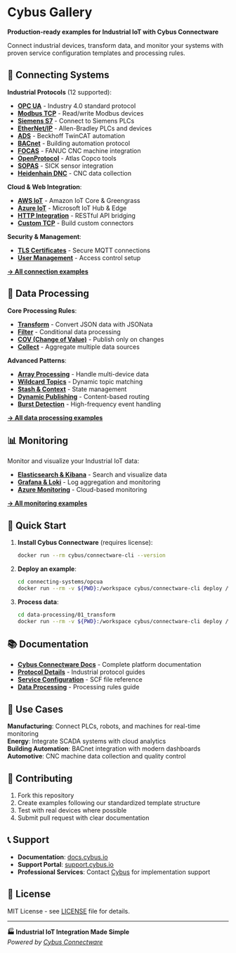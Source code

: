 # Cybus Gallery

**Production-ready examples for Industrial IoT with Cybus Connectware**

Connect industrial devices, transform data, and monitor your systems with proven service configuration templates and processing rules.

## 🔌 Connecting Systems

**Industrial Protocols** (12 supported):
- **[OPC UA](./connecting-systems/opcua/)** - Industry 4.0 standard protocol
- **[Modbus TCP](./connecting-systems/modbus/)** - Read/write Modbus devices  
- **[Siemens S7](./connecting-systems/siemens-s7/)** - Connect to Siemens PLCs
- **[EtherNet/IP](./connecting-systems/ethernetip/)** - Allen-Bradley PLCs and devices
- **[ADS](./connecting-systems/ads/)** - Beckhoff TwinCAT automation
- **[BACnet](./connecting-systems/bacnet/)** - Building automation protocol
- **[FOCAS](./connecting-systems/focas/)** - FANUC CNC machine integration
- **[OpenProtocol](./connecting-systems/openprotocol/)** - Atlas Copco tools
- **[SOPAS](./connecting-systems/sopas/)** - SICK sensor integration
- **[Heidenhain DNC](./connecting-systems/heidenhain-dnc/)** - CNC data collection

**Cloud & Web Integration**:
- **[AWS IoT](./connecting-systems/aws-iot/)** - Amazon IoT Core & Greengrass
- **[Azure IoT](./connecting-systems/azure-iot/)** - Microsoft IoT Hub & Edge
- **[HTTP Integration](./connecting-systems/http-post-mqtt/)** - RESTful API bridging
- **[Custom TCP](./connecting-systems/custom-tcp/)** - Build custom connectors

**Security & Management**:
- **[TLS Certificates](./connecting-systems/mqtt-tls-certificates/)** - Secure MQTT connections
- **[User Management](./connecting-systems/user-management/)** - Access control setup

**[→ All connection examples](./connecting-systems/)**

## 🔄 Data Processing

**Core Processing Rules**:
- **[Transform](./data-processing/01_transform/)** - Convert JSON data with JSONata
- **[Filter](./data-processing/02_filter/)** - Conditional data processing
- **[COV (Change of Value)](./data-processing/06_cov/)** - Publish only on changes
- **[Collect](./data-processing/07_collect/)** - Aggregate multiple data sources

**Advanced Patterns**:
- **[Array Processing](./data-processing/01_array/)** - Handle multi-device data
- **[Wildcard Topics](./data-processing/02_wildcards/)** - Dynamic topic matching  
- **[Stash & Context](./data-processing/04_stash/)** - State management
- **[Dynamic Publishing](./data-processing/04_dynamic_publish_topic/)** - Content-based routing
- **[Burst Detection](./data-processing/08_burst/)** - High-frequency event handling

**[→ All data processing examples](./data-processing/)**

## 📊 Monitoring

Monitor and visualize your Industrial IoT data:

- **[Elasticsearch & Kibana](./monitoring/elasticsearch/)** - Search and visualize data
- **[Grafana & Loki](./monitoring/grafana-loki/)** - Log aggregation and monitoring
- **[Azure Monitoring](./monitoring/azure-monitoring/)** - Cloud-based monitoring

**[→ All monitoring examples](./monitoring/)**

## 🚀 Quick Start

1. **Install Cybus Connectware** (requires license):
   ```bash
   docker run --rm cybus/connectware-cli --version
   ```

2. **Deploy an example**:
   ```bash
   cd connecting-systems/opcua
   docker run --rm -v ${PWD}:/workspace cybus/connectware-cli deploy /workspace/opcua-example-commissioning-file.yml
   ```

3. **Process data**:
   ```bash
   cd data-processing/01_transform  
   docker run --rm -v ${PWD}:/workspace cybus/connectware-cli deploy /workspace/machine-monitoring.scf.yaml
   ```

## 📚 Documentation

- **[Cybus Connectware Docs](https://docs.cybus.io/)** - Complete platform documentation
- **[Protocol Details](https://docs.cybus.io/documentation/industry-protocol-details)** - Industrial protocol guides
- **[Service Configuration](https://docs.cybus.io/documentation/services)** - SCF file reference
- **[Data Processing](https://docs.cybus.io/documentation/services/data-processing-rules)** - Processing rules guide

## 🎯 Use Cases

**Manufacturing**: Connect PLCs, robots, and machines for real-time monitoring  
**Energy**: Integrate SCADA systems with cloud analytics  
**Building Automation**: BACnet integration with modern dashboards  
**Automotive**: CNC machine data collection and quality control

## 🤝 Contributing

1. Fork this repository
2. Create examples following our standardized template structure
3. Test with real devices where possible
4. Submit pull request with clear documentation

## 📞 Support

- **Documentation**: [docs.cybus.io](https://docs.cybus.io/)
- **Support Portal**: [support.cybus.io](https://support.cybus.io/)
- **Professional Services**: Contact [Cybus](https://www.cybus.io/) for implementation support

## 📜 License

MIT License - see [LICENSE](LICENSE) file for details.

---

**🏭 Industrial IoT Integration Made Simple**  
*Powered by [Cybus Connectware](https://www.cybus.io/)*